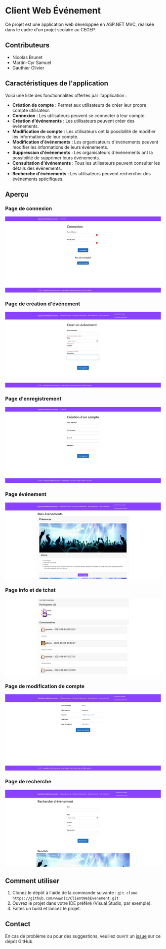 # Client Web Événement

Ce projet est une application web développée en ASP.NET MVC, réalisée dans le cadre d'un projet scolaire au CEGEP.

## Contributeurs

* Nicolas Brunet
* Martin-Cyr Samuel
* Gauthier Olivier

## Caractéristiques de l'application

Voici une liste des fonctionnalités offertes par l'application :

- **Création de compte** : Permet aux utilisateurs de créer leur propre compte utilisateur.
- **Connexion** : Les utilisateurs peuvent se connecter à leur compte.
- **Création d'événements** : Les utilisateurs peuvent créer des événements.
- **Modification de compte** : Les utilisateurs ont la possibilité de modifier les informations de leur compte.
- **Modification d'événements** : Les organisateurs d'événements peuvent modifier les informations de leurs événements.
- **Suppression d'événements** : Les organisateurs d'événements ont la possibilité de supprimer leurs événements.
- **Consultation d'événements** : Tous les utilisateurs peuvent consulter les détails des événements.
- **Recherche d'événements** : Les utilisateurs peuvent rechercher des événements spécifiques.

## Aperçu

### Page de connexion
![Page de Connexion](/Page%20connexion.jpg)

### Page de création d'événement
![Page de Création d'événement](/Page%20creer%20evenement.jpg)

### Page d'enregistrement
![Page d'Enregistrement](/Page%20enregistrement.jpg)

### Page événement
![Page Événement](/Page%20evenement.jpg)

### Page info et de tchat
![Page de Chat](/Page%20info%20chat%20seulement.jpg)

### Page de modification de compte
![Page de Modification de Compte](/Page%20modifier%20compte.jpg)

### Page de recherche
![Page de Recherche](/Page%20recherche.png)

## Comment utiliser

1. Clonez le dépôt à l'aide de la commande suivante : `git clone https://github.com/wwwnic/ClientWebEvenement.git`
2. Ouvrez le projet dans votre IDE préféré (Visual Studio, par exemple).
3. Faites un build et lancez le projet.

## Contact

En cas de problème ou pour des suggestions, veuillez ouvrir un [issue](https://github.com/wwwnic/ClientWebEvenement/issues) sur ce dépôt GitHub.
